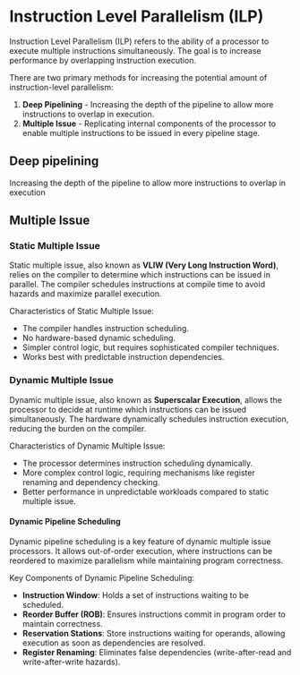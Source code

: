 # Instruction Level Parallelism (ILP)

Instruction Level Parallelism (ILP) refers to the ability of a processor to execute multiple instructions simultaneously. The goal is to increase performance by overlapping instruction execution.

There are two primary methods for increasing the potential amount of instruction-level parallelism:

1. **Deep Pipelining** - Increasing the depth of the pipeline to allow more instructions to overlap in execution.
2. **Multiple Issue** - Replicating internal components of the processor to enable multiple instructions to be issued in every pipeline stage.

## Deep pipelining

Increasing the depth of the pipeline to allow more instructions to overlap in execution

## Multiple Issue

### Static Multiple Issue

Static multiple issue, also known as **VLIW (Very Long Instruction Word)**, relies on the compiler to determine which instructions can be issued in parallel. The compiler schedules instructions at compile time to avoid hazards and maximize parallel execution.

Characteristics of Static Multiple Issue:
- The compiler handles instruction scheduling.
- No hardware-based dynamic scheduling.
- Simpler control logic, but requires sophisticated compiler techniques.
- Works best with predictable instruction dependencies.

### Dynamic Multiple Issue

Dynamic multiple issue, also known as **Superscalar Execution**, allows the processor to decide at runtime which instructions can be issued simultaneously. The hardware dynamically schedules instruction execution, reducing the burden on the compiler.

Characteristics of Dynamic Multiple Issue:
- The processor determines instruction scheduling dynamically.
- More complex control logic, requiring mechanisms like register renaming and dependency checking.
- Better performance in unpredictable workloads compared to static multiple issue.

#### Dynamic Pipeline Scheduling

Dynamic pipeline scheduling is a key feature of dynamic multiple issue processors. It allows out-of-order execution, where instructions can be reordered to maximize parallelism while maintaining program correctness.

Key Components of Dynamic Pipeline Scheduling:
- **Instruction Window**: Holds a set of instructions waiting to be scheduled.
- **Reorder Buffer (ROB)**: Ensures instructions commit in program order to maintain correctness.
- **Reservation Stations**: Store instructions waiting for operands, allowing execution as soon as dependencies are resolved.
- **Register Renaming**: Eliminates false dependencies (write-after-read and write-after-write hazards).

